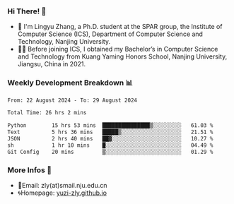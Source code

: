 ### Hi There! 👋 
- 🐳 I'm Lingyu Zhang, a Ph.D. student at the SPAR group, the Institute of Computer Science (ICS), Department of Computer Science and Technology, Nanjing University.
- 🧑‍🎓 Before joining ICS, I obtained my Bachelor’s in Computer Science and Technology from Kuang Yaming Honors School, Nanjing University, Jiangsu, China in 2021.

### Weekly Development Breakdown :bar_chart:

<!--START_SECTION:waka-->

```txt
From: 22 August 2024 - To: 29 August 2024

Total Time: 26 hrs 2 mins

Python        15 hrs 53 mins  ███████████████▒░░░░░░░░░   61.03 %
Text          5 hrs 36 mins   █████▒░░░░░░░░░░░░░░░░░░░   21.51 %
JSON          2 hrs 40 mins   ██▓░░░░░░░░░░░░░░░░░░░░░░   10.27 %
sh            1 hr 10 mins    █░░░░░░░░░░░░░░░░░░░░░░░░   04.49 %
Git Config    20 mins         ▒░░░░░░░░░░░░░░░░░░░░░░░░   01.29 %
```

<!--END_SECTION:waka-->

<!--
### Github Contributions :octocat:

![](https://raw.githubusercontent.com/yuzi-zly/yuzi-zly/output/github-contribution-grid-snake.svg)              
-->

### More Infos 📖

- 📧Email: zly(at)smail.nju.edu.cn
- 🌀Homepage: [yuzi-zly.github.io](https://yuzi-zly.github.io/)
